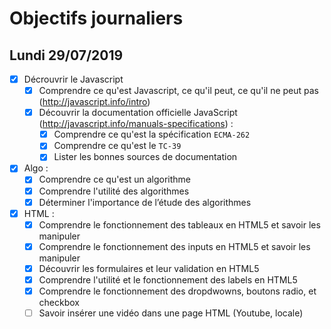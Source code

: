 # Objectifs journaliers

## Lundi 29/07/2019


* [X] Décrouvrir le Javascript
  * [X] Comprendre ce qu'est Javascript, ce qu'il peut, ce qu'il ne peut pas (http://javascript.info/intro)
  * [X] Découvrir la documentation officielle JavaScript (http://javascript.info/manuals-specifications) : 
    * [X] Comprendre ce qu'est la spécification `ECMA-262`
    * [X] Comprendre ce qu'est le `TC-39`
    * [x] Lister les bonnes sources de documentation

* [X] Algo : 
  * [X] Comprendre ce qu'est un algorithme
  * [X] Comprendre l'utilité des algorithmes
  * [X] Déterminer l'importance de l’étude des algorithmes

* [X] HTML :
  * [X] Comprendre le fonctionnement des tableaux en HTML5 et savoir les manipuler
  * [X] Comprendre le fonctionnement des inputs en HTML5 et savoir les manipuler
  * [X] Découvrir les formulaires et leur validation en HTML5
  * [X] Comprendre l'utilité et le fonctionnement des labels en HTML5
  * [X] Comprendre le fonctionnement des dropdwowns, boutons radio, et checkbox
  * [ ] Savoir insérer une vidéo dans une page HTML (Youtube, locale)
